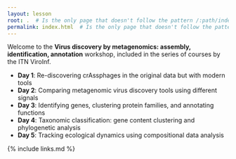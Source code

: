 ```yaml
---
layout: lesson
root: .  # Is the only page that doesn't follow the pattern /:path/index.html
permalink: index.html  # Is the only page that doesn't follow the pattern /:path/index.html
---
```

Welcome to the **Virus discovery by metagenomics: assembly, identification, annotation** workshop, included in the series of
courses by the ITN ViroInf.

- **Day 1**: Re-discovering crAssphages in the original data but with modern tools
- **Day 2**: Comparing metagenomic virus discovery tools using different signals
- **Day 3**: Identifying genes, clustering protein families, and annotating functions
- **Day 4**: Taxonomic classification: gene content clustering and phylogenetic analysis
- **Day 5**: Tracking ecological dynamics using compositional data analysis

{% include links.md %}

